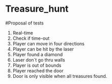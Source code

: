 # Treasure_hunt

#Proposal of tests
1. Real-time
2. Check if time-out
3. Player can move in four directions
4. Player can be hit by the laser
5. Player found a diamond
6. Laser don´t go thru walls
7. Player is out of bounds
8. Player reached the door
9. Door is only visible when all treasures found.
